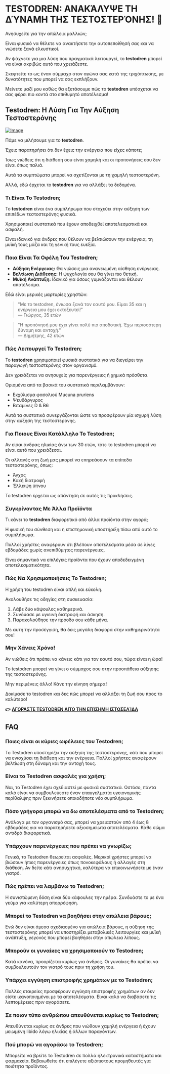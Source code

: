 # TESTODREN: ΑΝΑΚΆΛΥΨΕ ΤΗ ΔΎΝΑΜΗ ΤΗΣ ΤΕΣΤΟΣΤΕΡΌΝΗΣ! 💪

Ανησυχείτε για την απώλεια μαλλιών; 

Είναι φυσικό να θέλετε να ανακτήσετε την αυτοπεποίθησή σας και να νιώσετε ξανά ελκυστικοί. 

Αν ψάχνετε για μια λύση που πραγματικά λειτουργεί, το **testodren** μπορεί να είναι ακριβώς αυτό που χρειάζεστε. 

Σκεφτείτε το ως έναν σύμμαχο στον αγώνα σας κατά της τριχόπτωσης, με δυνατότητες που μπορεί να σας εκπλήξουν. 

Μείνετε μαζί μου καθώς θα εξετάσουμε πώς το **testodren** υπόσχεται να σας φέρει πιο κοντά στο επιθυμητό αποτέλεσμα!

## Testodren: Η Λύση Για Την Αύξηση Τεστοστερόνης

[![Image](https://www2.sellhealth.com/236/testodren_product_shot.png)](https://gchaffi.com/Jibsu1Tu)

Πάμε να μιλήσουμε για το **testodren**.

Έχεις παρατηρήσει ότι δεν έχεις την ενέργεια που είχες κάποτε; 

Ίσως νιώθεις ότι η διάθεση σου είναι χαμηλή και οι προπονήσεις σου δεν είναι όπως παλιά. 

Αυτά τα συμπτώματα μπορεί να σχετίζονται με τη χαμηλή τεστοστερόνη.

Αλλά, εδώ έρχεται το **testodren** για να αλλάξει τα δεδομένα.

### Τι Είναι Το Testodren;

Το **testodren** είναι ένα συμπλήρωμα που στοχεύει στην αύξηση των επιπέδων τεστοστερόνης φυσικά. 

Χρησιμοποιεί συστατικά που έχουν αποδειχθεί αποτελεσματικά και ασφαλή.

Είναι ιδανικό για άνδρες που θέλουν να βελτιώσουν την ενέργεια, τη μυϊκή τους μάζα και τη γενική τους ευεξία.

### Ποια Είναι Τα Οφέλη Του Testodren;

- **Αύξηση Ενέργειας:** Θα νιώσεις μια ανανεωμένη αίσθηση ενέργειας.
- **Βελτίωση Διάθεσης:** Η ψυχολογία σου θα γίνει πιο θετική.
- **Μυϊκή Ανάπτυξη:** Ιδανικό για όσους γυμνάζονται και θέλουν αποτέλεσμα.
  
Εδώ είναι μερικές μαρτυρίες χρηστών:

> "Με το testodren, ένιωσα ξανά τον εαυτό μου. Είμαι 35 και η ενέργεια μου έχει εκτοξευτεί!"  
> — Γιώργος, 35 ετών

> "Η προπόνησή μου έχει γίνει πολύ πιο αποδοτική. Έχω περισσότερη δύναμη και αντοχή."  
> — Δημήτρης, 42 ετών

### Πώς Λειτουργεί Το Testodren;

Το **testodren** χρησιμοποιεί φυσικά συστατικά για να διεγείρει την παραγωγή τεστοστερόνης στον οργανισμό. 

Δεν χρειάζεται να ανησυχείς για παρενέργειες ή χημικά πρόσθετα.

Ορισμένα από τα βασικά του συστατικά περιλαμβάνουν:

- Εκχύλισμα φασολιού Mucuna pruriens
- Ψευδάργυρος
- Βιταμίνες D & B6

Αυτά τα συστατικά συνεργάζονται ώστε να προσφέρουν μία ισχυρή λύση στην αύξηση της τεστοστερόνης.

### Για Ποιους Είναι Κατάλληλο Το Testodren;

Αν είσαι άνδρας ηλικίας άνω των 30 ετών, τότε το testodren μπορεί να είναι αυτό που χρειάζεσαι. 

Οι αλλαγές στη ζωή μας μπορεί να επηρεάσουν τα επίπεδα τεστοστερόνης, όπως:

- Άγχος
- Κακή διατροφή
- Έλλειψη ύπνου

Το testodren έρχεται ως απάντηση σε αυτές τις προκλήσεις.

### Συγκρίνοντας Με Άλλα Προϊόντα

Τι κάνει το **testodren** διαφορετικό από άλλα προϊόντα στην αγορά; 

Η φυσική του σύνθεση και η επιστημονική υποστήριξη πίσω από αυτό το συμπλήρωμα. 

Πολλοί χρήστες αναφέρουν ότι βλέπουν αποτελέσματα μέσα σε λίγες εβδομάδες χωρίς ανεπιθύμητες παρενέργειες.

Είναι σημαντικό να επιλέγεις προϊόντα που έχουν αποδεδειγμένη αποτελεσματικότητα.

### Πώς Να Χρησιμοποιήσεις Το Testodren;

Η χρήση του testodren είναι απλή και εύκολη. 

Ακολουθήσε τις οδηγίες στη συσκευασία:

1. Λάβε δύο κάψουλες καθημερινά.
2. Συνδύασε με υγιεινή διατροφή και άσκηση.
3. Παρακολούθησε την πρόοδο σου κάθε μήνα.

Με αυτή την προσέγγιση, θα δεις μεγάλη διαφορά στην καθημερινότητά σου!

### Μην Χάνεις Χρόνο!

Αν νιώθεις ότι πρέπει να κάνεις κάτι για τον εαυτό σου, τώρα είναι η ώρα! 

Το testodren μπορεί να γίνει ο σύμμαχος σου στην προσπάθεια αύξησης της τεστοστερόνης.

Μην περιμένεις άλλο! Κάνε την κίνηση σήμερα!

Δοκίμασε το testodren και δες πώς μπορεί να αλλάξει τη ζωή σου προς το καλύτερο!



**👉 [ΑΓΟΡΆΣΤΕ TESTODREN ΑΠΌ ΤΗΝ ΕΠΊΣΗΜΗ ΙΣΤΟΣΕΛΊΔΑ](https://gchaffi.com/Jibsu1Tu)**

## FAQ

### Ποιες είναι οι κύριες ωφέλειες του Testodren;
Το Testodren υποστηρίζει την αύξηση της τεστοστερόνης, κάτι που μπορεί να ενισχύσει τη διάθεση και την ενέργεια. Πολλοί χρήστες αναφέρουν βελτίωση στη δύναμη και την αντοχή τους.

### Είναι το Testodren ασφαλές για χρήση;
Ναι, το Testodren έχει σχεδιαστεί με φυσικά συστατικά. Ωστόσο, πάντα καλό είναι να συμβουλεύεστε έναν επαγγελματία υγειονομικής περίθαλψης πριν ξεκινήσετε οποιοδήποτε νέο συμπλήρωμα.

### Πόσο γρήγορα μπορώ να δω αποτελέσματα από το Testodren;
Ανάλογα με τον οργανισμό σας, μπορεί να χρειαστούν από 4 έως 8 εβδομάδες για να παρατηρήσετε αξιοσημείωτα αποτελέσματα. Κάθε σώμα αντιδρά διαφορετικά.

### Υπάρχουν παρενέργειες που πρέπει να γνωρίζω;
Γενικά, το Testodren θεωρείται ασφαλές. Μερικοί χρήστες μπορεί να βιώσουν ήπιες παρενέργειες όπως πονοκεφάλους ή αλλαγές στη διάθεση. Αν δείτε κάτι ανησυχητικό, καλύτερα να επικοινωνήσετε με έναν γιατρό.

### Πώς πρέπει να λαμβάνω το Testodren;
Η συνιστώμενη δόση είναι δύο κάψουλες την ημέρα. Συνδυάστε το με ένα γεύμα για καλύτερη απορρόφηση.

### Μπορεί το Testodren να βοηθήσει στην απώλεια βάρους;
Ενώ δεν είναι άμεσα σχεδιασμένο για απώλεια βάρους, η αύξηση της τεστοστερόνης μπορεί να υποστηρίξει μεταβολικές λειτουργίες και μυϊκή ανάπτυξη, γεγονός που μπορεί βοηθήσει στην απώλεια λίπους.

### Μπορούν οι γυναίκες να χρησιμοποιούν το Testodren;
Κατά κανόνα, προορίζεται κυρίως για άνδρες. Οι γυναίκες θα πρέπει να συμβουλευτούν τον γιατρό τους πριν τη χρήση του.

### Υπάρχει εγγύηση επιστροφής χρημάτων με το Testodren;
Πολλές εταιρείες προσφέρουν εγγύηση επιστροφής χρημάτων αν δεν είστε ικανοποιημένοι με τα αποτελέσματα. Είναι καλό να διαβάσετε τις λεπτομέρειες πριν αγοράσετε.

### Σε ποιον τύπο ανθρώπου απευθύνεται κυρίως το Testodren;
Απευθύνεται κυρίως σε άνδρες που νιώθουν χαμηλή ενέργεια ή έχουν μειωμένη libido λόγω ηλικίας ή άλλων παραγόντων.

### Πού μπορώ να αγοράσω το Testodren; 
Μπορείτε να βρείτε το Testodren σε πολλά ηλεκτρονικά καταστήματα και φαρμακεία. Βεβαιωθείτε ότι επιλέγετε αξιόπιστους προμηθευτές για ποιότητα προϊόντος.